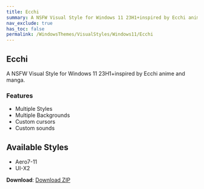 ```yaml
---
title: Ecchi
summary: A NSFW Visual Style for Windows 11 23H1+inspired by Ecchi anime and manga
nav_exclude: true
has_toc: false
permalink: /WindowsThemes/VisualStyles/Windows11/Ecchi
---
```


## Ecchi
A NSFW Visual Style for Windows 11 23H1+inspired by Ecchi anime and manga.

<div align="center">
<!-- <img src="https://gitlab.com/the-back-room/visual-styles/windows-11/nsfw/ecchi/-/raw/main/Extras/Preview.bmp" alt="Preview" width="80%" /> -->
</div>

### Features

- Multiple Styles
- Multiple Backgrounds
- Custom cursors
- Custom sounds

## Available Styles

- Aero7-11
- UI-X2

**Download**: [Download ZIP](https://gitlab.com/the-back-room/visual-styles/windows-11/nsfw/ecchi/-/archive/main/ecchi-main.zip)